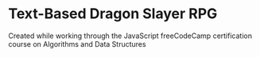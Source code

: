 # Text-Based Dragon Slayer RPG

Created while working through the JavaScript freeCodeCamp certification course on Algorithms and Data Structures
